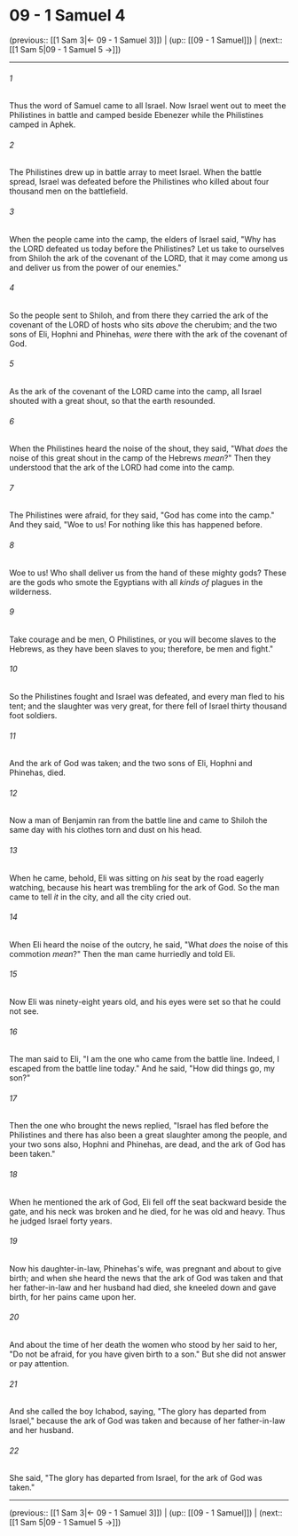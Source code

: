 # 09 - 1 Samuel 4

(previous:: [[1 Sam 3|← 09 - 1 Samuel 3]]) | (up:: [[09 - 1 Samuel]]) | (next:: [[1 Sam 5|09 - 1 Samuel 5 →]])

***


###### 1 
Thus the word of Samuel came to all Israel. Now Israel went out to meet the Philistines in battle and camped beside Ebenezer while the Philistines camped in Aphek. 

###### 2 
The Philistines drew up in battle array to meet Israel. When the battle spread, Israel was defeated before the Philistines who killed about four thousand men on the battlefield. 

###### 3 
When the people came into the camp, the elders of Israel said, "Why has the LORD defeated us today before the Philistines? Let us take to ourselves from Shiloh the ark of the covenant of the LORD, that it may come among us and deliver us from the power of our enemies." 

###### 4 
So the people sent to Shiloh, and from there they carried the ark of the covenant of the LORD of hosts who sits _above_ the cherubim; and the two sons of Eli, Hophni and Phinehas, _were_ there with the ark of the covenant of God. 

###### 5 
As the ark of the covenant of the LORD came into the camp, all Israel shouted with a great shout, so that the earth resounded. 

###### 6 
When the Philistines heard the noise of the shout, they said, "What _does_ the noise of this great shout in the camp of the Hebrews _mean_?" Then they understood that the ark of the LORD had come into the camp. 

###### 7 
The Philistines were afraid, for they said, "God has come into the camp." And they said, "Woe to us! For nothing like this has happened before. 

###### 8 
Woe to us! Who shall deliver us from the hand of these mighty gods? These are the gods who smote the Egyptians with all _kinds of_ plagues in the wilderness. 

###### 9 
Take courage and be men, O Philistines, or you will become slaves to the Hebrews, as they have been slaves to you; therefore, be men and fight." 

###### 10 
So the Philistines fought and Israel was defeated, and every man fled to his tent; and the slaughter was very great, for there fell of Israel thirty thousand foot soldiers. 

###### 11 
And the ark of God was taken; and the two sons of Eli, Hophni and Phinehas, died. 

###### 12 
Now a man of Benjamin ran from the battle line and came to Shiloh the same day with his clothes torn and dust on his head. 

###### 13 
When he came, behold, Eli was sitting on _his_ seat by the road eagerly watching, because his heart was trembling for the ark of God. So the man came to tell _it_ in the city, and all the city cried out. 

###### 14 
When Eli heard the noise of the outcry, he said, "What _does_ the noise of this commotion _mean_?" Then the man came hurriedly and told Eli. 

###### 15 
Now Eli was ninety-eight years old, and his eyes were set so that he could not see. 

###### 16 
The man said to Eli, "I am the one who came from the battle line. Indeed, I escaped from the battle line today." And he said, "How did things go, my son?" 

###### 17 
Then the one who brought the news replied, "Israel has fled before the Philistines and there has also been a great slaughter among the people, and your two sons also, Hophni and Phinehas, are dead, and the ark of God has been taken." 

###### 18 
When he mentioned the ark of God, Eli fell off the seat backward beside the gate, and his neck was broken and he died, for he was old and heavy. Thus he judged Israel forty years. 

###### 19 
Now his daughter-in-law, Phinehas's wife, was pregnant and about to give birth; and when she heard the news that the ark of God was taken and that her father-in-law and her husband had died, she kneeled down and gave birth, for her pains came upon her. 

###### 20 
And about the time of her death the women who stood by her said to her, "Do not be afraid, for you have given birth to a son." But she did not answer or pay attention. 

###### 21 
And she called the boy Ichabod, saying, "The glory has departed from Israel," because the ark of God was taken and because of her father-in-law and her husband. 

###### 22 
She said, "The glory has departed from Israel, for the ark of God was taken."

***

(previous:: [[1 Sam 3|← 09 - 1 Samuel 3]]) | (up:: [[09 - 1 Samuel]]) | (next:: [[1 Sam 5|09 - 1 Samuel 5 →]])
